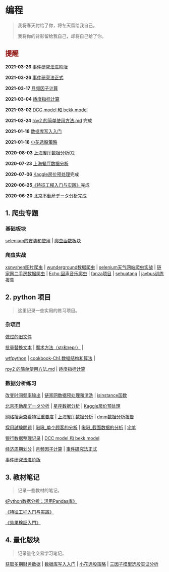# 编程

> 我将春天付给了你，将冬天留给我自己。
>
> 我将你的背影留给我自己，却将自己给了你。



## <font color='darkred'>提醒</font>



**2021-03-26** [事件研究法进阶版](practice/事件研究法进阶版.md)

**2021-03-26** [事件研究法正式](practice/事件研究法正式.md)

**2021-03-17** [月频因子计算](practice/五个因子计算.md)

**2021-03-04** [适度指标计算](practice/适度指标计算.md)

**2021-03-02** [DCC model 和 bekk model](practice/分析报告2.md)

**2021-02-24** [rpy2 的简单使用方法.md](practice/rpy2的简单使用方法.md) 完成

**2021-01-16** [数据库写入入门](practice/数据库写入入门.md) 

**2021-01-16** [小花选股策略](practice/小花选股策略.md)

**2020-08-03** [上海餐厅数据分析02](practice/上海餐厅数据分析02.md)

**2020-07-23** [上海餐厅数据分析](practice/上海餐厅数据分析.md)

**2020-07-06** [Kaggle房价预处理](practice/comprehensive-data-exploration-with-python.md)完成

**2020-06-25**[《特征工程入门与实践》](FeatureEngineering/featureCh3.md)完成

**2020-06-20** [北京不動産データ分析](pythonproject/peking.md)完成





## 1. 爬虫专题

### 基础板块

[selenium的安装和使用](scrape/selenium的安装和使用.md) | [爬虫函数板块](scrape/爬虫函数板块.md)

### 爬虫实战

[xsnvshen图片爬虫](scrape/图片爬虫xsnvshen.md) | [wunderground数据爬虫](scrape/数据爬虫.md) | [selenium天气网站爬虫实战](scrape/selenium天气网站爬虫实战.md) | [链家网二手房数据爬虫](scrape/链家网二手房数据爬虫.md) | [Echo 回声音乐爬虫](scrape/Echo回声音乐爬虫.md) | [fanza项目](scrape/fanza项目.md) | [sehuatang](scrape/sehuatang.md) | [javbus训练报告](scrape/for_javbus.md)



## 2. python 项目

> 这里记录一些实用的练习项目。

### 杂项目

[做过的旧文件](practice/mytest.md)



[批量替换文本](pythonproject/批量替换文本.md) | [魔术方法（str和repr）](pythonproject/魔术方法（__str__和__repr__）.md) | 

[wtfpython](pythonproject/wtfpython.md) | [cookbook-Ch1.数据结构和算法](cookbook/ch1.md) |

[rpy2 的简单使用方法.md](practice/rpy2的简单使用方法.md)  | [适度指标计算](practice/适度指标计算.md)



### 数据分析练习

[改变时间频率输出](pythonproject/改变时间频率输出.md) | [链家网数据预处理和清洗](pythonproject/链家网数据预处理和清洗.md) | [isinstance函数](pythonproject/isinstance函数.md)  

[北京不動産データ分析](pythonproject/peking.md) | [星座数据分析](pythonproject/星座数据分析.md) | [Kaggle房价预处理](practice/comprehensive-data-exploration-with-python.md)

[网格搜索查看特征重要度](pythonproject/网格搜索查看特征重要度.md) | [上海餐厅数据分析](practice/上海餐厅数据分析.md) | [dmm数据分析报告](practice/dmm数据分析报告-01.md)

[採用試験問題](practice/採用試験問題_v031.md) | [啾啾_单个顾客的分析](kehu/jiujiu/单个顾客的分析.md) | [啾啾_截面数据的分析](kehu/jiujiu/截面数据的分析.md) | [宅羊](kehu/宅羊.md)

[银行数据整理记录](practice/银行数据整理记录.md) | [DCC model 和 bekk model](practice/分析报告2.md)

[经济周期划分](practice/经济周期划分.md) | [月频因子计算](practice/五个因子计算.md) | [事件研究法正式](practice/事件研究法正式.md)

[事件研究法进阶版](practice/事件研究法进阶版.md)



## 3. 教材笔记

> 记录一些教材的笔记。

[《Python数据分析：活用Pandas库》](pandasforeveryone/README)

[《特征工程入门与实践》](FeatureEngineering/README)

[《効果検証入門》](cibook-python-master/README)



## 4. 量化版块

> 记录量化交易学习笔记。

[获取多期财务数据](quant策略/获取多期财务数据.md) | [数据库写入入门](practice/数据库写入入门.md) | [小花选股策略](practice/小花选股策略.md) | [三因子模型选股实证分析](practice/三因子模型.md)